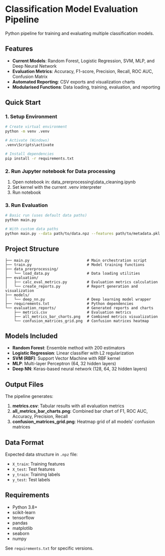 # Classification Model Evaluation Pipeline

Python pipeline for training and evaluating multiple classification models.

## Features

- **Current Models**: Random Forest, Logistic Regression, SVM, MLP, and Deep Neural Network
- **Evaluation Metrics**: Accuracy, F1-score, Precision, Recall, ROC AUC, Confusion Matrix
- **Automated Reporting**: CSV exports and visualization charts
- **Modularised Functions**: Data loading, training, evaluation, and reporting

## Quick Start

### 1. Setup Environment

```bash
# Create virtual environment
python -m venv .venv

# Activate (Windows)
.venv\Scripts\activate

# Install dependencies
pip install -r requirements.txt
```
### 2. Run Jupyter notebook for Data processing
1. Open notebook in: data_prerprocessing\data_cleaning.ipynb
2. Set kernel with the current .venv interpreter
3. Run notebook

### 3. Run Evaluation

```bash
# Basic run (uses default data paths)
python main.py

# With custom data paths
python main.py --data path/to/data.npz --features path/to/metadata.pkl
```

## Project Structure

```
├── main.py                          # Main orchestration script
├── train.py                         # Model training functions
├── data_prerprocessing/
│   └── load_data.py                 # Data loading utilities
├── evaluation/
│   ├── calc_eval_metrics.py         # Evaluation metrics calculation
│   └── create_reports.py            # Report generation and visualization
├── models/
│   └── deep_nn.py                   # Deep learning model wrapper
├── requirements.txt                 # Python dependencies
└── evaluation_reports/              # Generated reports and charts
    ├── metrics.csv                  # Evaluation metrics
    ├── all_metrics_bar_charts.png   # Combined metrics visualization
    └── confusion_matrices_grid.png  # Confusion matrices heatmap
```

## Models Included

- **Random Forest**: Ensemble method with 200 estimators
- **Logistic Regression**: Linear classifier with L2 regularization
- **SVM (RBF)**: Support Vector Machine with RBF kernel
- **MLP**: Multi-layer Perceptron (64, 32 hidden layers)
- **Deep NN**: Keras-based neural network (128, 64, 32 hidden layers)

## Output Files

The pipeline generates:

1. **metrics.csv**: Tabular results with all evaluation metrics
2. **all_metrics_bar_charts.png**: Combined bar chart of F1, ROC AUC, Accuracy, Precision, Recall
3. **confusion_matrices_grid.png**: Heatmap grid of all models' confusion matrices

## Data Format

Expected data structure in `.npz` file:
- `X_train`: Training features
- `X_test`: Test features  
- `y_train`: Training labels
- `y_test`: Test labels

## Requirements

- Python 3.8+
- scikit-learn
- tensorflow
- pandas
- matplotlib
- seaborn
- numpy

See `requirements.txt` for specific versions.
